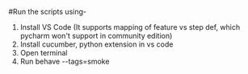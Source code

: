 #Run the scripts using-
1. Install VS Code (It supports mapping of feature vs step def, which pycharm won't support in community edition)
2. Install cucumber, python extension in vs code
3. Open terminal
4. Run behave --tags=smoke
